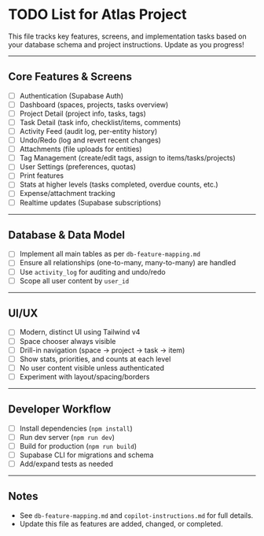 # TODO List for Atlas Project

This file tracks key features, screens, and implementation tasks based on your database schema and project instructions. Update as you progress!

---

## Core Features & Screens

- [ ] Authentication (Supabase Auth)
- [ ] Dashboard (spaces, projects, tasks overview)
- [ ] Project Detail (project info, tasks, tags)
- [ ] Task Detail (task info, checklist/items, comments)
- [ ] Activity Feed (audit log, per-entity history)
- [ ] Undo/Redo (log and revert recent changes)
- [ ] Attachments (file uploads for entities)
- [ ] Tag Management (create/edit tags, assign to items/tasks/projects)
- [ ] User Settings (preferences, quotas)
- [ ] Print features
- [ ] Stats at higher levels (tasks completed, overdue counts, etc.)
- [ ] Expense/attachment tracking
- [ ] Realtime updates (Supabase subscriptions)

---

## Database & Data Model

- [ ] Implement all main tables as per `db-feature-mapping.md`
- [ ] Ensure all relationships (one-to-many, many-to-many) are handled
- [ ] Use `activity_log` for auditing and undo/redo
- [ ] Scope all user content by `user_id`

---

## UI/UX

- [ ] Modern, distinct UI using Tailwind v4
- [ ] Space chooser always visible
- [ ] Drill-in navigation (space → project → task → item)
- [ ] Show stats, priorities, and counts at each level
- [ ] No user content visible unless authenticated
- [ ] Experiment with layout/spacing/borders

---

## Developer Workflow

- [ ] Install dependencies (`npm install`)
- [ ] Run dev server (`npm run dev`)
- [ ] Build for production (`npm run build`)
- [ ] Supabase CLI for migrations and schema
- [ ] Add/expand tests as needed

---

## Notes

- See `db-feature-mapping.md` and `copilot-instructions.md` for full details.
- Update this file as features are added, changed, or completed.
